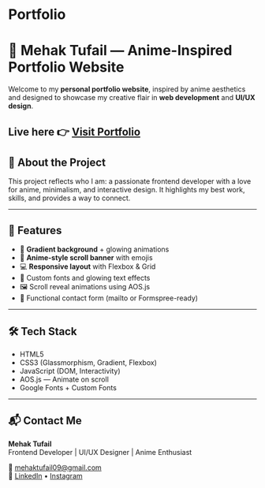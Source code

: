 # Portfolio

# 🌸 Mehak Tufail — Anime-Inspired Portfolio Website

Welcome to my **personal portfolio website**, inspired by anime aesthetics and designed to showcase my creative flair in **web development** and **UI/UX design**.

## Live here 👉 [Visit Portfolio](https://mehaktufail.github.io/portfolio/)

## 🎯 About the Project

This project reflects who I am: a passionate frontend developer with a love for anime, minimalism, and interactive design. It highlights my best work, skills, and provides a way to connect.

---

## 🚀 Features

- 🌈 **Gradient background** + glowing animations
- 🌸 **Anime-style scroll banner** with emojis
- 💻 **Responsive layout** with Flexbox & Grid
- 🎨 Custom fonts and glowing text effects
- 🖼️ Scroll reveal animations using AOS.js
- 📨 Functional contact form (mailto or Formspree-ready)

---

## 🛠️ Tech Stack

- HTML5
- CSS3 (Glassmorphism, Gradient, Flexbox)
- JavaScript (DOM, Interactivity)
- AOS.js — Animate on scroll
- Google Fonts + Custom Fonts

---

## 📬 Contact Me

**Mehak Tufail**  
Frontend Developer | UI/UX Designer | Anime Enthusiast

📧 [mehaktufail09@gmail.com](mailto:mehaktufail09@gmail.com)  
🔗 [LinkedIn](https://www.linkedin.com/in/mehak-tufail-099177260/) • [Instagram](https://www.instagram.com/mehak.devv/)
